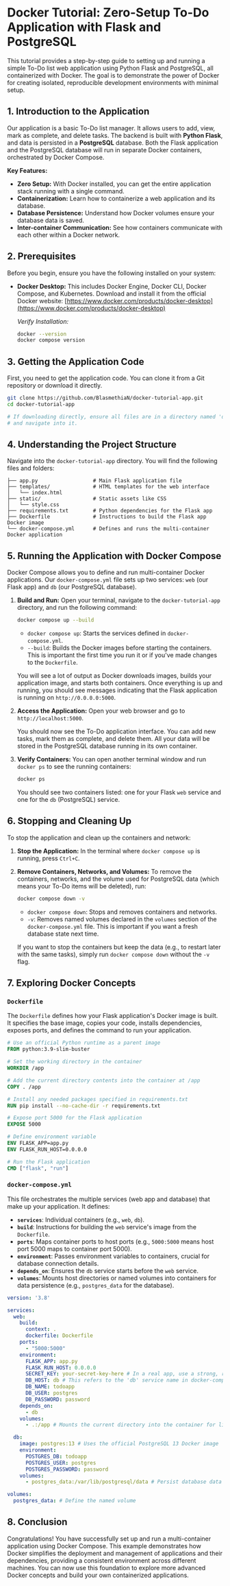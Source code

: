 # Docker Tutorial: Zero-Setup To-Do Application with Flask and PostgreSQL

This tutorial provides a step-by-step guide to setting up and running a simple To-Do list web application using Python Flask and PostgreSQL, all containerized with Docker. The goal is to demonstrate the power of Docker for creating isolated, reproducible development environments with minimal setup.

## 1. Introduction to the Application

Our application is a basic To-Do list manager. It allows users to add, view, mark as complete, and delete tasks. The backend is built with **Python Flask**, and data is persisted in a **PostgreSQL** database. Both the Flask application and the PostgreSQL database will run in separate Docker containers, orchestrated by Docker Compose.

**Key Features:**
*   **Zero Setup:** With Docker installed, you can get the entire application stack running with a single command.
*   **Containerization:** Learn how to containerize a web application and its database.
*   **Database Persistence:** Understand how Docker volumes ensure your database data is saved.
*   **Inter-container Communication:** See how containers communicate with each other within a Docker network.

## 2. Prerequisites

Before you begin, ensure you have the following installed on your system:

*   **Docker Desktop:** This includes Docker Engine, Docker CLI, Docker Compose, and Kubernetes. Download and install it from the official Docker website: [https://www.docker.com/products/docker-desktop](https://www.docker.com/products/docker-desktop)

    *Verify Installation:*
    ```bash
    docker --version
    docker compose version
    ```

## 3. Getting the Application Code

First, you need to get the application code. You can clone it from a Git repository or download it directly.

```bash
git clone https://github.com/BlasmethiaN/docker-tutorial-app.git
cd docker-tutorial-app

# If downloading directly, ensure all files are in a directory named 'docker-tutorial-app'
# and navigate into it.
```

## 4. Understanding the Project Structure

Navigate into the `docker-tutorial-app` directory. You will find the following files and folders:

```
├── app.py                  # Main Flask application file
├── templates/              # HTML templates for the web interface
│   └── index.html
├── static/                 # Static assets like CSS
│   └── style.css
├── requirements.txt        # Python dependencies for the Flask app
├── Dockerfile              # Instructions to build the Flask app Docker image
└── docker-compose.yml      # Defines and runs the multi-container Docker application
```

## 5. Running the Application with Docker Compose

Docker Compose allows you to define and run multi-container Docker applications. Our `docker-compose.yml` file sets up two services: `web` (our Flask app) and `db` (our PostgreSQL database).

1.  **Build and Run:**
    Open your terminal, navigate to the `docker-tutorial-app` directory, and run the following command:

    ```bash
    docker compose up --build
    ```

    *   `docker compose up`: Starts the services defined in `docker-compose.yml`.
    *   `--build`: Builds the Docker images before starting the containers. This is important the first time you run it or if you've made changes to the `Dockerfile`.

    You will see a lot of output as Docker downloads images, builds your application image, and starts both containers. Once everything is up and running, you should see messages indicating that the Flask application is running on `http://0.0.0.0:5000`.

2.  **Access the Application:**
    Open your web browser and go to `http://localhost:5000`.

    You should now see the To-Do application interface. You can add new tasks, mark them as complete, and delete them. All your data will be stored in the PostgreSQL database running in its own container.

3.  **Verify Containers:**
    You can open another terminal window and run `docker ps` to see the running containers:

    ```bash
    docker ps
    ```
    You should see two containers listed: one for your Flask `web` service and one for the `db` (PostgreSQL) service.

## 6. Stopping and Cleaning Up

To stop the application and clean up the containers and network:

1.  **Stop the Application:**
    In the terminal where `docker compose up` is running, press `Ctrl+C`.

2.  **Remove Containers, Networks, and Volumes:**
    To remove the containers, networks, and the volume used for PostgreSQL data (which means your To-Do items will be deleted), run:

    ```bash
    docker compose down -v
    ```

    *   `docker compose down`: Stops and removes containers and networks.
    *   `-v`: Removes named volumes declared in the `volumes` section of the `docker-compose.yml` file. This is important if you want a fresh database state next time.

    If you want to stop the containers but keep the data (e.g., to restart later with the same tasks), simply run `docker compose down` without the `-v` flag.

## 7. Exploring Docker Concepts

### `Dockerfile`

The `Dockerfile` defines how your Flask application's Docker image is built. It specifies the base image, copies your code, installs dependencies, exposes ports, and defines the command to run your application.

```dockerfile
# Use an official Python runtime as a parent image
FROM python:3.9-slim-buster

# Set the working directory in the container
WORKDIR /app

# Add the current directory contents into the container at /app
COPY . /app

# Install any needed packages specified in requirements.txt
RUN pip install --no-cache-dir -r requirements.txt

# Expose port 5000 for the Flask application
EXPOSE 5000

# Define environment variable
ENV FLASK_APP=app.py
ENV FLASK_RUN_HOST=0.0.0.0

# Run the Flask application
CMD ["flask", "run"]
```

### `docker-compose.yml`

This file orchestrates the multiple services (web app and database) that make up your application. It defines:

*   **`services`**: Individual containers (e.g., `web`, `db`).
*   **`build`**: Instructions for building the `web` service's image from the `Dockerfile`.
*   **`ports`**: Maps container ports to host ports (e.g., `5000:5000` means host port 5000 maps to container port 5000).
*   **`environment`**: Passes environment variables to containers, crucial for database connection details.
*   **`depends_on`**: Ensures the `db` service starts before the `web` service.
*   **`volumes`**: Mounts host directories or named volumes into containers for data persistence (e.g., `postgres_data` for the database).

```yaml
version: '3.8'

services:
  web:
    build:
      context: .
      dockerfile: Dockerfile
    ports:
      - "5000:5000"
    environment:
      FLASK_APP: app.py
      FLASK_RUN_HOST: 0.0.0.0
      SECRET_KEY: your-secret-key-here # In a real app, use a strong, randomly generated key
      DB_HOST: db # This refers to the 'db' service name in docker-compose
      DB_NAME: todoapp
      DB_USER: postgres
      DB_PASSWORD: password
    depends_on:
      - db
    volumes:
      - .:/app # Mounts the current directory into the container for live code changes (development)

  db:
    image: postgres:13 # Uses the official PostgreSQL 13 Docker image
    environment:
      POSTGRES_DB: todoapp
      POSTGRES_USER: postgres
      POSTGRES_PASSWORD: password
    volumes:
      - postgres_data:/var/lib/postgresql/data # Persist database data

volumes:
  postgres_data: # Define the named volume
```

## 8. Conclusion

Congratulations! You have successfully set up and run a multi-container application using Docker Compose. This example demonstrates how Docker simplifies the deployment and management of applications and their dependencies, providing a consistent environment across different machines. You can now use this foundation to explore more advanced Docker concepts and build your own containerized applications.

